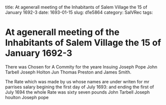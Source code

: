 title: At agenerall meeting of the Inhabitants of Salem Village the 15 of January 1692-3
date: 1693-01-15
slug: d1e5864
category: SalVRec
tags: 


<div markdown class="doc" id="d1e5864">


# At agenerall meeting of the Inhabitants of Salem Village the 15 of January 1692-3

There was Chosen for A Commity for the yeare Insuing Joseph Pope John Tarbell Joseph Holton Jun Thomas Preston and James Smith.

The Rate which was made by us whose names are under writen for mr parrises salary begining the first day of July 1693: and ending the first of July 1694 the whole Rate was sixty seven pounds John Tarbell Joseph houlton Joseph pope
</div>